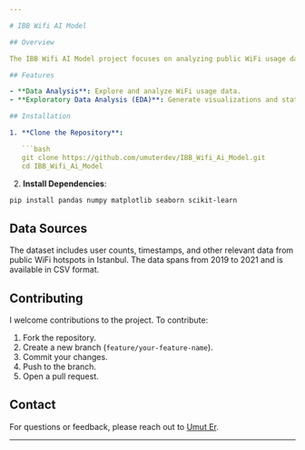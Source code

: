 ```yaml
---

# IBB Wifi AI Model

## Overview

The IBB Wifi AI Model project focuses on analyzing public WiFi usage data provided by the Istanbul Metropolitan Municipality. The aim is to understand user behavior and usage patterns from public WiFi hotspots across Istanbul.

## Features

- **Data Analysis**: Explore and analyze WiFi usage data.
- **Exploratory Data Analysis (EDA)**: Generate visualizations and statistical summaries to gain insights from the data.

## Installation

1. **Clone the Repository**:

   ```bash
   git clone https://github.com/umuterdev/IBB_Wifi_Ai_Model.git
   cd IBB_Wifi_Ai_Model
   ```

2. **Install Dependencies**:
 ```bash
pip install pandas numpy matplotlib seaborn scikit-learn
 ```

## Data Sources

The dataset includes user counts, timestamps, and other relevant data from public WiFi hotspots in Istanbul. The data spans from 2019 to 2021 and is available in CSV format.

## Contributing

I welcome contributions to the project. To contribute:

1. Fork the repository.
2. Create a new branch (`feature/your-feature-name`).
3. Commit your changes.
4. Push to the branch.
5. Open a pull request.

## Contact

For questions or feedback, please reach out to [Umut Er](https://github.com/umuterdev).

---
```

